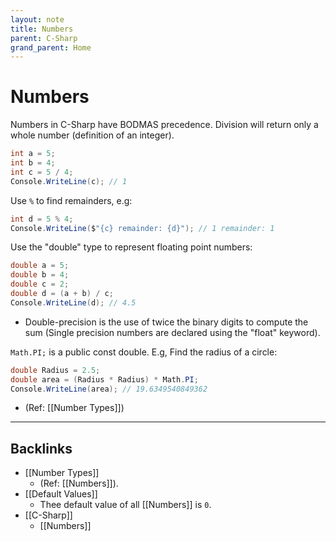 ```yaml
---
layout: note
title: Numbers
parent: C-Sharp
grand_parent: Home
---
```


# Numbers

Numbers in C-Sharp have BODMAS precedence.
Division will return only a whole number (definition of an integer).

```cs
int a = 5;
int b = 4;
int c = 5 / 4;
Console.WriteLine(c); // 1
```

Use `%` to find remainders, e.g:

```cs
int d = 5 % 4;
Console.WriteLine($"{c} remainder: {d}"); // 1 remainder: 1
```

Use the "double" type to represent floating point numbers:

```cs
double a = 5;
double b = 4;
double c = 2;
double d = (a + b) / c;
Console.WriteLine(d); // 4.5
```

- Double-precision is the use of twice the binary digits to compute the sum (Single precision numbers are declared using the "float" keyword).

`Math.PI;` is a public const double. E.g, Find the radius of a circle:

```cs
double Radius = 2.5;
double area = (Radius * Radius) * Math.PI;
Console.WriteLine(area); // 19.6349540849362
```

- (Ref: [[Number Types]])

---
## Backlinks
* [[Number Types]]
	* (Ref: [[Numbers]]).
* [[Default Values]]
	* Thee default value of all [[Numbers]] is `0`.
* [[C-Sharp]]
	* [[Numbers]]

